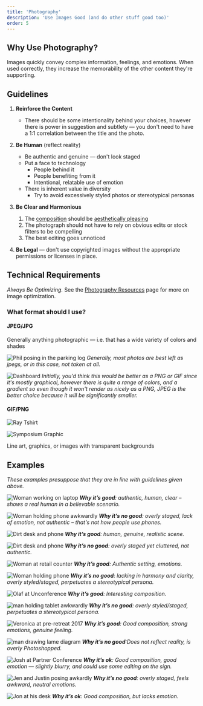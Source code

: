 ```yaml
---
title: 'Photography'
description: 'Use Images Good (and do other stuff good too)'
order: 5
---
```


## Why Use Photography?

Images quickly convey complex information, feelings, and emotions. When used correctly, they increase the memorability of the other content they're supporting.

## Guidelines

1. **Reinforce the Content**

    - There should be some intentionality behind your choices, however there is power in suggestion and subtlety &mdash; you don't need to have a 1:1 correlation between the title and the photo.

1. **Be Human** (reflect reality)
    - Be authentic and genuine &mdash; don't look staged
    - Put a face to technology
        - People behind it
        - People benefiting from it
        - Intentional, relatable use of emotion
    - There is inherent value in diversity
        - Try to avoid excessively styled photos or stereotypical personas
1. **Be Clear and Harmonious**
    1. The [composition](https://www.bhphotovideo.com/explora/photography/tips-and-solutions/11-thoughts-introduction-photographic-composition) should be [aesthetically pleasing](https://www.nationalgeographic.com/photography/photo-tips/composition-tips-simply-beautiful-photos/)
    1. The photograph should not have to rely on obvious edits or stock filters to be compelling
    1. The best editing goes unnoticed
1. **Be Legal** &mdash; don't use copyrighted images without the appropriate permissions or licenses in place.

## Technical Requirements

_Always Be Optimizing._ See the [Photography Resources](/blueprints/resources/photography) page for more on image optimization.

### What format should I use?

#### JPEG/JPG

Generally anything photographic — i.e. that has a wide variety of colors and shades

![Phil posing in the parking log](/images/blueprints/photography/jpg-1.jpg)
_Generally, most photos are best left as jpegs, or in this case, not taken at all._

![Dashboard](/images/blueprints/photography/jpg-2.jpg)
_Initially, you'd think this would be better as a PNG or GIF since it's mostly graphical, however there is quite a range of colors, and a gradient so even though it won't render as nicely as a PNG, JPEG is the better choice because it will be significantly smaller._

#### GIF/PNG

![Ray Tshirt](/images/blueprints/photography/png-1.png)

![Symposium Graphic](/images/blueprints/photography/png-2.png)

Line art, graphics, or images with transparent backgrounds

## Examples

_These examples presuppose that they are in line with guidelines given above._

![Woman working on laptop](/images/blueprints/photography/do-1.jpg)
_**Why it’s good**: authentic, human, clear – shows a real human in a believable scenario._

![Woman holding phone awkwardly](/images/blueprints/photography/dont-1.jpg)
_**Why it’s no good**: overly staged, lack of emotion, not authentic – that's not how people use phones._

![Dirt desk and phone](/images/blueprints/photography/do-2.jpg)
_**Why it’s good**: human, genuine, realistic scene._

![Dirt desk and phone](/images/blueprints/photography/dont-2.jpg)
_**Why it’s no good**: overly staged yet cluttered, not authentic._

![Woman at retail counter](/images/blueprints/photography/do-3.jpg)
_**Why it’s good**: Authentic setting, emotions._

![Woman holding phone](/images/blueprints/photography/dont-3.jpg)
_**Why it’s no good**: lacking in harmony and clarity, overly styled/staged, perpetuates a stereotypical persona._

![Olaf at Unconference](/images/blueprints/photography/do-4.jpg)
_**Why it’s good**: Interesting composition._

![man holding tablet awkwardly](/images/blueprints/photography/dont-4.jpg)
_**Why it’s no good**: overly styled/staged, perpetuates a stereotypical persona._

![Veronica at pre-retreat 2017](/images/blueprints/photography/do-5.jpg)
_**Why it’s good**: Good composition, strong emotions, genuine feeling._

![man drawing lame diagram](/images/blueprints/photography/dont-5.jpg)
_**Why it’s no good**:Does not reflect reality, is overly Photoshopped._

![Josh at Partner Conference](/images/blueprints/photography/do-6.jpg)
_**Why it’s ok**: Good composition, good emotion — slightly blurry, and could use some editing on the sign._

![Jen and Justin posing awkardly](/images/blueprints/photography/dont-7.jpg)
_**Why it’s no good**: overly staged, feels awkward, neutral emotions._

![Jon at his desk](/images/blueprints/photography/dont-6.jpg)
_**Why it’s ok**: Good composition, but lacks emotion._

